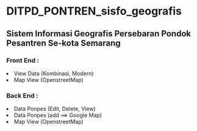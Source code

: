 # DITPD_PONTREN_sisfo_geografis

## Sistem Informasi Geografis Persebaran Pondok Pesantren Se-kota Semarang

### Front End :
<li>View Data (Kombinasi, Modern)</li>
<li>Map View (OpenstreetMap)</li>

### Back End :
<li>Data Ponpes (Edit, Delete, View)</li>
<li>Data Ponpes (add ==> Google Map)</li>
<li>Map View (OpenstreetMap)</li>
